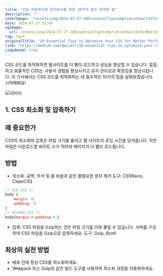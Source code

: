 ```yaml
---
title: "CSS 퍼포먼스와 유지보수를 위한 10가지 필수 최적화 팁"
description: ""
coverImage: "/assets/img/2024-07-27-10EssentialTipstoOptimizeYourCSSforBetterPerformanceandMaintainability_0.png"
date: 2024-07-27 13:45
ogImage: 
  url: /assets/img/2024-07-27-10EssentialTipstoOptimizeYourCSSforBetterPerformanceandMaintainability_0.png
tag: Tech
originalTitle: "10 Essential Tips to Optimize Your CSS for Better Performance and Maintainability"
link: "https://medium.com/@asierr/10-essential-tips-to-optimize-your-css-for-better-performance-and-maintainability-86e3d15c031b"
isUpdated: true
---
```





CSS 코드를 최적화하면 웹사이트를 더 빨리 로드하고 성능을 향상할 수 있습니다. 깔끔하고 효율적인 CSS는 사용자 경험을 향상시키고 유지 관리성과 확장성을 향상시킵니다. 이 기사에서는 CSS 코드를 최적화하는 데 필수적인 10가지 팁을 살펴보겠습니다. 시작해봐요!

![이미지](/assets/img/2024-07-27-10EssentialTipstoOptimizeYourCSSforBetterPerformanceandMaintainability_0.png)

## 1. CSS 최소화 및 압축하기

## 왜 중요한가

<div class="content-ad"></div>

CSS의 최소화와 압축은 파일 크기를 줄이고 웹 사이트의 로딩 시간을 당겨줍니다. 작은 파일은 다운로드할 바이트 수가 적어져 페이지가 더 빨리 로드됩니다.

## 방법

- 최소화: 공백, 주석 및 줄 바꿈과 같은 불필요한 문자 제거
도구: CSSNano, CleanCSS

```js
/* 원본 CSS */
body {
    margin: 0;
    padding: 0;
}
/* 최소화된 CSS */
body{margin:0;padding:0;}
```

<div class="content-ad"></div>

- 압축: CSS 파일을 Gzip하는 것은 파일 크기를 더욱 줄일 수 있습니다.
서버를 구성하여 CSS 파일을 Gzip으로 압축하세요.
도구: Gzip, Brotli

## 최상의 실천 방법

- 배포 전에 항상 CSS를 최소화하세요.
- Webpack 또는 Gulp와 같은 빌드 도구를 사용하여 최소화 과정을 자동화하세요.
